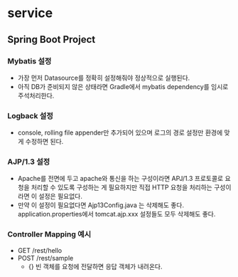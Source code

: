 # service

## Spring Boot Project

### Mybatis 설정

- 가장 먼저 Datasource를 정확히 설정해줘야 정상적으로 실행된다.
- 아직 DB가 준비되지 않은 상태라면 Gradle에서 mybatis dependency를 임시로 주석처리한다.

### Logback 설정

- console, rolling file appender만 추가되어 있으며 로그의 경로 설정만 환경에 맞게 수정하면 된다.

### AJP/1.3 설정

- Apache를 전면에 두고 apache와 통신을 하는 구성이라면 APJ/1.3 프로토콜로 요청을 처리할 수 있도록 구성하는 게 필요하지만 직접 HTTP 요청을 처리하는 구성이라면 이 설정은 필요없다.
- 만약 이 설정이 필요없다면 Ajp13Config.java 는 삭제해도 좋다. application.properties에서 tomcat.ajp.xxx 설정들도 모두 삭제해도 좋다.

### Controller Mapping 예시

- GET /rest/hello
- POST /rest/sample
  - {} 빈 객체를 요청에 전달하면 응답 객체가 내려온다.

